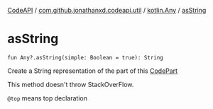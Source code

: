 [CodeAPI](../../index.md) / [com.github.jonathanxd.codeapi.util](../index.md) / [kotlin.Any](index.md) / [asString](.)

# asString

`fun Any?.asString(simple: Boolean = true): String`

Create a String representation of the part of this [CodePart](../../com.github.jonathanxd.codeapi/-code-part/index.md)

This method doesn't throw StackOverFlow.

`@top` means top declaration

